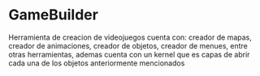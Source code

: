 GameBuilder
==========
Herramienta de creacion de videojuegos
cuenta con: creador de mapas, creador de animaciones, creador de objetos,
creador de menues, entre otras herramientas, ademas cuenta con un kernel que es capas
de abrir cada una de los objetos anteriormente mencionados
